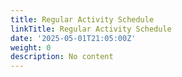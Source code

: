 ```yaml
---
title: Regular Activity Schedule
linkTitle: Regular Activity Schedule
date: '2025-05-01T21:05:00Z'
weight: 0
description: No content
---
```



